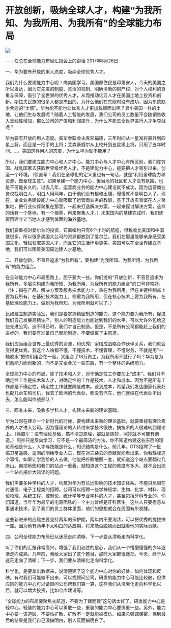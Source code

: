 # 开放创新，吸纳全球人才，构建“为我所知、为我所用、为我所有”的全球能力布局
<img class="pv" src="https://api.visitor.plantree.me/visitor-badge/pv?namespace=plantree.me&key=renzhengfei-speeches/开放创新吸纳全球人才构建为我所知为我所用为我所有的全球能力布局.md">



——任总在全球能力布局汇报会上的讲话
 2017年8月26日



一、华为要有开放的用人态度，吸纳全球优秀人才。

我们为什么要建能力中心呢？向美国学习。美国原住民是印第安人，今天的美国之所以发达，因为它先进的制度、灵活的机制、明确清晰的财产权、对个人权利的尊重与保障，吸引了全世界的优秀人才，从而推动亿万人才在美国土地上投资和创新。斯拉夫民族的很多人都是杰出的，为什么他们在东欧时没有成功，因为东欧缺少合适的“土壤”。华为能不能也让优秀人才更加脱颖而出呢？具小美国一样的土地，让他们生存发展呢？随着人工智能的发展，我们公司的员工数量不会随销售收入呈线性增加，那么公司的产值和利润提升，为什么不能去全世界进行人才争夺战呢？

华为要有开放的用人态度。美军参联会主席邓福德，三年时间从一星准将直升到四星上将，而且是一把手的上将；艾森豪威尔从上校升到五星级上将，只用了五年时间……。美国这样用人的态度，为什么华为就不能用？

所以，我们要建立能力中心和人才中心。能力中心与人才中心有所区别，我们在穷国、战乱国家去获取世界级优秀人才，不是建能力中心，是要把人才吸引过来，创造一个环境。（徐直军：我们在全球化的定义里也有一句话，就是“利用全球能力和资源，做全球生意”。如果单建一个能力中心，但当地的社区和人才没有氛围，也是不可能长久的。过去几年，运营商业务的能力中心建设就不成功，因为运营商业务仅找明白人，明白人用两年，由于他们没有根和土壤，慢慢就不是明白人了。现在，企业业务建设能力中心就吸取了运营商业务的教训，基于开放实验室在人才聚集地，把行业伙伴聚集在那里，一起来打造解决方案，一起来探讨解决方案，这样的话有一个基地，有一个根基，再来聚集人才。）未来国内的基建完成时，我们还要再建立让当地人才感到体面的海外基地。

我们要重视对爱尔兰的投资，它离纽约只有6个小时的航程，但税收比美国和中国低很多，所以很多美国大公司的资源都放到了爱尔兰。我们在那里能够亲身感受美国文化，轻松获取美国人才，而且它的生活环境更美。美国可以在全世界建立基地，我们可以围着美国周边建人才基地。

二、开放创新，不盲目追求“为我所有”，要构建“为我所知、为我所用、为我所有”的能力组合。

在全球能力中心布局思路上，胆子要大一些。你们提的“开放创新，不盲目追求为我所有，多层次构建为我所知、为我所用、为我所有的能力组合”的口号非常好。（注：指在产品、解决方案及服务技术能力上，重在为我所用，但在关键控制点上要为我所有。在基础技术能力上，侧重为我所用，但在核心技术上要为我所有。在基础理论能力上，做到为我所知、为我所用就可以了。）

比如建立制造实验室，我们是要掌握精密制造的能力，这个能力要为我所有，促进我们自己发展高精生产。别人的制造能力也能达到我们的水平，可以允许外包给这些先进公司。迫不得已时，我们才自己制造。但是，不是所有公司都能赶上我们的进步的。我们要有准备自己智能制造，不要偏离了主航道。

我们应当组合世界上最优秀的资源，和优秀厂家结成战略合作伙伴关系，我们就会变得更优秀。我这个人啥都不懂，不懂技术，不懂管理，不懂财务，不就是用“一桶胶水”把你们组合在一起，又组合了18万员工，为我所用不就行了吗？华为是为积蓄能力而创新的，而不是完全叠加一些东西，有一个整体的系统能力。

全球能力中心的布局，除了技术和人才，对于确定性工作要加上“成本”。我们对不确定性工作是技术和人才，对确定性的工作是技术、人才和成本。因为不是所有工作都是不确定性，确定性工作就要降低成本。谈到成本，希望我们发达国家代表处也配几台车和司机，我去了欧洲的代表处，都没有汽车，他们就缩在代表处不出去，怎么能叫作战部队？

三、瞄准未来，吸收多学科人才，构建未来新的理论基础。

华为公司在建立一个新时代的时候，要构建未来新的理论基础，就要重视有理论素养的人才进入公司。因为懂理论的人转过来学技术很快，搞技术的人很难转到理论上。（徐直军：没有理论基础，搞不清楚原理，那就是照抄，照抄就不可能有创造。）照抄只是反向学习，它不是一个最简洁的方法，你不知道构建这些东西的理论基础是什么，人才与技能是什么，知识结构是什么。前几年，GTS招聘了一批搞卫星遥感、遥测的测绘专业人员，现在对三朵云的贡献就能看出来。你看珠峰这个事情，如果让学测绘的人去做，他能把谷歌地图一套，就知道这个站点要翻过几座山。他把地图和我们的站点一重叠，就知道这个工程的难度有多大，就不会出现一个站点报价大错误的问题。

我们需要多种学科的人才，构筑对华为有长远影响的技术知识体系，不能只局限在对通信、电子工程类的招聘。公司可以招聘一些学神经学、生物、化学、材料、理论物理、系统工程、控制论、统计学等专业学科的人才，甚至包括牙科专业的。你们知道，当年华为最早的电源团队的一个主力曾经是牙科医生。这些人只要愿意从事通讯技术，到了我们的员工群体里面，他们的思想就会在周围有所发酵。

这些新进来的应届生要坚持两年的保护期，两年内不要淘汰，可以把优秀的提拔快一些。因为他有两年不太明白的适应期，将来能否脱颖而出就看他的实际贡献。

四、公司全球能力布局已从迷茫走向清晰，下一步要从清晰走向科学化。

听了你们的汇报非常高兴，增强了我们必胜的信心，我们从一个懵懵懂懂的少年逐渐走向成熟。几年前，我给大家出了这个题目，那时大家都很迷茫。今天，终于从迷茫走向了清晰；下一步，我们要从清晰化走向科学化。

科学化，是要拿出数据来，说清楚建了这个能力中心对你的好处，如何体现和反映。有时我们可能做不出来，可以找顾问公司，研发的能力中心可能比较散，但供应链的能力中心可以请顾问公司帮我们算一算，这样我们从清晰化走向科学化以后，就可以增大投资，比如仓库建设等。

“全球能力的布局要聚焦主航道，不要为了建而建”这句话太好了。研发能力中心是轻中心，轻装的能力中心可以勇敢一些，重装的能力中心要慎重一些。另外，能力中心要一语道破，不要怕扩散，扩散不一定就能被模仿。如果总强调保密，保到最后的结果是我们自己没搞明白，别人反而搞明白了。
